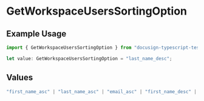 # GetWorkspaceUsersSortingOption

## Example Usage

```typescript
import { GetWorkspaceUsersSortingOption } from "docusign-typescript-test-2/models/components";

let value: GetWorkspaceUsersSortingOption = "last_name_desc";
```

## Values

```typescript
"first_name_asc" | "last_name_asc" | "email_asc" | "first_name_desc" | "last_name_desc" | "email_desc"
```